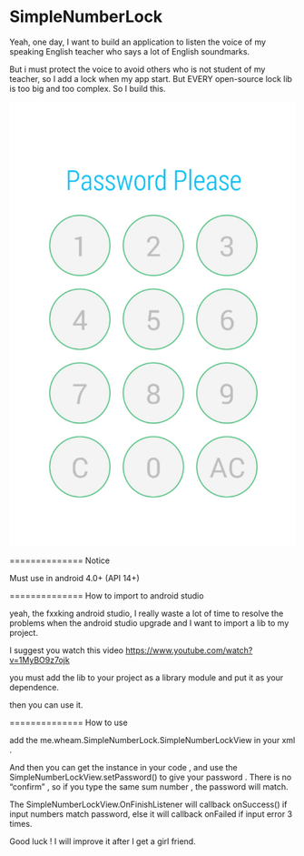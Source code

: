 SimpleNumberLock
================

Yeah, one day, I want to build an application to listen the voice of my speaking English teacher who says a lot of English soundmarks.

But i must protect the voice to avoid others who is not student of my teacher, so I add a lock when my app start. But EVERY open-source lock lib is too big and too complex. So I build this.

![alt text](screen_shot.png)

==============
Notice 

Must use in android 4.0+ (API 14+)


==============
How to import to android studio

yeah, the fxxking android studio, I really waste a lot of time to resolve the problems when the android studio upgrade and I want to import a lib to my project.

I suggest you watch this video  https://www.youtube.com/watch?v=1MyBO9z7ojk

you must add the lib to your project as a library module and put it as your dependence.

then you can use it.


==============
How to use

add the me.wheam.SimpleNumberLock.SimpleNumberLockView in your xml .

And then you can get the instance in your code , and use the SimpleNumberLockView.setPassword() to give your password . There is no “confirm” , so if you type the same sum number , the password will match.

The SimpleNumberLockView.OnFinishListener will callback onSuccess() if input numbers match password, else it will callback onFailed if input error 3 times.


Good luck ! I will improve it after I get a girl friend.
